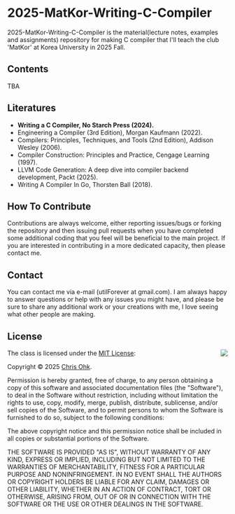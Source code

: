 # 2025-MatKor-Writing-C-Compiler

2025-MatKor-Writing-C-Compiler is the material(lecture notes, examples and assignments) repository for making C compiler that I'll teach the club 'MatKor' at Korea University in 2025 Fall.

## Contents

TBA

## Literatures

- **Writing a C Compiler, No Starch Press (2024).**
- Engineering a Compiler (3rd Edition), Morgan Kaufmann (2022).
- Compilers: Principles, Techniques, and Tools (2nd Edition), Addison Wesley (2006).
- Compiler Construction: Principles and Practice, Cengage Learning (1997).
- LLVM Code Generation: A deep dive into compiler backend development, Packt (2025).
- Writing A Compiler In Go, Thorsten Ball (2018).

## How To Contribute

Contributions are always welcome, either reporting issues/bugs or forking the repository and then issuing pull requests when you have completed some additional coding that you feel will be beneficial to the main project. If you are interested in contributing in a more dedicated capacity, then please contact me.

## Contact

You can contact me via e-mail (utilForever at gmail.com). I am always happy to answer questions or help with any issues you might have, and please be sure to share any additional work or your creations with me, I love seeing what other people are making.

## License

<img align="right" src="https://149753425.v2.pressablecdn.com/wp-content/uploads/2009/06/OSIApproved_100X125.png">

The class is licensed under the [MIT License](http://opensource.org/licenses/MIT):

Copyright &copy; 2025 [Chris Ohk](http://www.github.com/utilForever).

Permission is hereby granted, free of charge, to any person obtaining a copy of this software and associated documentation files (the "Software"), to deal in the Software without restriction, including without limitation the rights to use, copy, modify, merge, publish, distribute, sublicense, and/or sell copies of the Software, and to permit persons to whom the Software is furnished to do so, subject to the following conditions:

The above copyright notice and this permission notice shall be included in all copies or substantial portions of the Software.

THE SOFTWARE IS PROVIDED "AS IS", WITHOUT WARRANTY OF ANY KIND, EXPRESS OR IMPLIED, INCLUDING BUT NOT LIMITED TO THE WARRANTIES OF MERCHANTABILITY, FITNESS FOR A PARTICULAR PURPOSE AND NONINFRINGEMENT. IN NO EVENT SHALL THE AUTHORS OR COPYRIGHT HOLDERS BE LIABLE FOR ANY CLAIM, DAMAGES OR OTHER LIABILITY, WHETHER IN AN ACTION OF CONTRACT, TORT OR OTHERWISE, ARISING FROM, OUT OF OR IN CONNECTION WITH THE SOFTWARE OR THE USE OR OTHER DEALINGS IN THE SOFTWARE.
